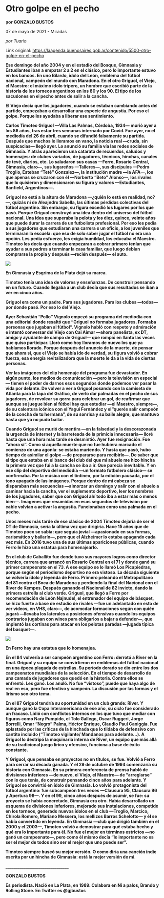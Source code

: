 # Otro golpe en el pecho

**por GONZALO BUSTOS**

07 de mayo de 2021 - Miradas

_por Tuario_

Link original: https://laagenda.buenosaires.gob.ar/contenido/5500-otro-golpe-en-el-pecho



**Ese domingo del año 2004 y en el estadio del Bosque, Gimnasia y Estudiantes iban a empatar 2 a 2 en el clásico, pero lo importante estuvo en los bancos. En uno Bilardo, ídolo del León, emblema del fútbol nacional, campeón del mundo con Maradona. En el otro Griguol, el Viejo, el Maestro: el máximo ídolo tripero, un hombre que escribió parte de la historia de los torneos argentinos en los 80 y los 90. El tipo de los sacudones en el pecho antes de salir a la cancha.**




**El Viejo decía que los jugadores, cuando se estaban cambiando antes del partido, empezaban a desarrollar una especie de angustia. Por eso el golpe. Porque los ayudaba a liberar ese sentimiento.**




**Carlos Timoteo Griguol —Villa Las Palmas, Córdoba, 1934— murió ayer a los 86 años, tras estar tres semanas internado por Covid. Fue ayer, no el mediodía del 26 de abril, cuando se difundió falsamente su partida. Después que muchos lo lloramos en vano, la noticia real —cruda, sin suspicacias— llegó ayer. Lo anunció su familia vía las redes sociales de Gimnasia. Y atrás aparecieron una catarata de recuerdos, saludos y homenajes: de clubes variados, de jugadores, técnicos, hinchas, canales de tevé, diarios, etc. Lo saludaron sus casas —Ferro, Rosario Central, Gimnasia, claro—, sus lugareños —Talleres—, sus discípulos —Pedro Troglio, Esteban “Teté” Gonzalez—, la institución madre —la AFA—, los que apenas se cruzaron con él —Norberto “Beto” Alonso—, los rivales que lo quisieron y dimensionaron su figura y valores —Estudiantes, Banfield, Argentinos—.**




**Griguol no está a la altura de Maradona —¿quién lo está en realidad, no?—, quizás ni de Aleajndro Sabella, las últimas pérdidas colectivas del fútbol argentino. Sin embargo, su figura excedió los lugares por los que pasó. Porque Griguol construyó una idea dentro del universo del fútbol nacional. Una idea que superaba la pelota y los diez, quince, veinte años que puede durar la carrera de un futbolista profesional. Por eso les pedía a sus jugadores que estudiaran una carrera o un oficio, a los juveniles que terminaran la escuela: que eso de solo saber jugar el fútbol no era una opción. Les pedía esfuerzo, les exigía humildad, los educaba el Maestro. Timoteo les decía que cuando empezaran a cobrar primero tenían que ayudar a sus padres a terminar la casa familiar, que luego debían comprarse la propia y después —recién después— el auto.**




![](https://cdn.flowlikemusic.com/files/images/49806/ff817c32-2318-4d78-b95a-e561908d6260.jpeg)




**En Gimnasia y Esgrima de la Plata dejó su marca.**




**Timoteo tenía una idea de valores y enseñanzas. De construir pensando en un futuro. Cuando llegaba a un club decía que sus resultados se iban a ver en cinco años.**




**Griguol era como un padre. Para sus jugadores. Para los clubes —todos— por donde pasó. Por eso lo del Viejo.**




**Ayer Sebastián “Pollo” Vignolo empezó su programa del mediodía con una editorial donde resaltó que “Griguol no formaba jugadores. Formaba personas que jugaban al fútbol”. Vignolo habló con respeto y admiración e intentó conversar del Viejo con Cai Aimar —ahora panelista, ex DT, amigo y ayudante de campo de Griguol— que rompió en llanto las veces que quiso participar. Lloró como hoy lloramos de nuevo los que ya habíamos llorado. Porque después del anuncio de la muerte, de pensar que ahora sí, que el Viejo se había ido de verdad, su figura volvió a cobrar fuerza, esa energía revitalizadora que la muerte le da a la vida de ciertas personas.**




**Ver las imágenes del clip homenaje del programa fue devastador. En algún punto, los medios de comunicación —pero la televisión en especial— tienen el poder de darnos esos segundos donde podemos ver pasar la vida por delante. De volver a ver a Griguol posando con la camiseta de Atlanta para la tapa del Gráfico, de verlo dar palmadas en el pecho de sus jugadores, de revolear su gorra para celebrar un gol, de reafirmar que aunque se juegue bien al fútbol hay que estudiar —el Maestro, siempre—, de su calentura icónica con el Yagui Fernández y el“querés salir campeón de la concha de tu hermana”, de su sonrisa y su baile alegre, que mantuvo hasta que ya no pudo bailar.**




**Cuando Griguol se murió de mentira —en la falsedad y la descorazonada la urgencia de internet y la barreteada de la primicia innecesaria— lloré hasta que una hora más tarde se desmintió. Ayer fue resignación. Fue “ahora sí”. Como si aquella muerte que no fue hubiera marcado el comienzo de una agonía: se estaba muriendo. Y hasta que pasó, hubo tiempo de asimilar el golpe —de prepararse para recibirlo—. De saber que el tipo que estaba en el banco del club del que mi abuelo me hizo hincha la primera vez que fui a la cancha se iba a ir. Que parecía inevitable. Y en ese clip del deportivo del mediodía —un formato futbolero clásico— se confirmaba. Por la música con el tintineo, por la edición pausada, por el tono apagado de las imágenes. Porque dentro de mi cabeza se disparaban más secuencias —almorzar un domingo y salir con el abuelo a caminar hacia la cancha, ver el suplemento deportivo, leer los nombres de los jugadores, saber que con Griguol ahí todo iba a estar más o menos bien—. Imagenes que resumidas en esos segundos de televisión por cable volvían a activar la angustia. Funcionaban como una palmada en el pecho.**




**Unos meses más tarde de ese clásico de 2004 Timoteo dejaría de ser el DT de Gimnasia, sería la última vez que dirigiría. Hace 15 años que de Timoteo poco se sabía: que seguía jovial —apasionado en sus formas, carismático y bailarín—, pero que el Alzheimer lo estaba apagando cada vez más. En 2016 tuvo una de sus últimas apariciones públicas, cuando Ferro le hizo una estatua para homenajearlo.**




**En el club de Caballito fue donde tuvo sus mayores logros como director técnico, carrera que arrancó en Rosario Central en el 71 y donde ganó su primer campeonato en el 73. A ese equipo se lo llamó Los Picapiedras, porque según el periodismo deportivo no era vistoso. La década siguiente se volvería ídolo y leyenda de Ferro. Primero peleando el Metropolitano del 81 contra el Boca de Maradona y perdiendo la final del Nacional con el River de Kempes. Después ganando el Nacional de 82 invicto, dando la primera estrella al club verde. Griguol, que llegó a Ferro por recomendación de León Najnudel, el entrenador del equipo de básquet, se hizo fuerte a base de estudio de rivales —fue un adelantado en esto de ver videos, en VHS, claro—, de acomodar formaciones según con quién jugará —llevaba los laterales a posiciones ofensivas cuando los equipos contrarios jugaban con wines para obligarlos a bajar a defender—, que implentó las cortinas para atacar en los pelotas paradas —jugada típica del basquet—.**




![](https://cdn.flowlikemusic.com/files/images/49807/4e5dda64-e841-4086-8b58-a80f82b80c4f.jpeg)




**En Ferro hay una estatua que lo homenajea.**




**En el 84 volvería a ser campeón argentino con Ferro: derrotó a River en la final. Griguol y su equipo se convirtieron en emblemas del fútbol nacional en una época plagada de estrellas. Su período dorado se dio entre los dos campeonatos mundiales de la selección. En el tiempo de desarrollo de una camada de jugadores que quedó en la historia. Contra ellos se enfrentó. Les ganó. Los anuló. No fue “vistoso”, puede que haya algo de real en eso, pero fue efectivo y campeón. La discusión por las formas y el lirismo son otro tema.**




**En el 87 Griguol tendría su oportunidad en un club grande: River. Y aunque ganó la Copa Interamericana de ese año, su ciclo fue considerado un fracaso. Lidió con conflictos internos en los que tuvo que mediar con figuras como Nary Pumpido, el Tolo Gallego, Oscar Ruggeri, Jorge Borrelli, Omar “Negro” Palma, Héctor Enrique, Claudio Paul Caniggia. Fue aplastado por las críticas de la hinchada que lo tildaba de defensivo con cantito incluido (“Timoteo vigilante/ Mandanos para adelante…). A Griguol lo destripó la maquinaria interna de River, un equipo que más allá de su tradicional juego lírico y ofensivo, funciona a base de éxito constante.**




**Y Griguol, que pensaba en proyectos no en títulos, se fue. Volvió a Ferro para cerrar su década ganada. Y el 29 de octubre de 1994 comenzaría su historia con Gimnasia. En su primera conferencia de prensa habló de divisiones inferiores —de nuevo, el Viejo, el Maestro— de “arreglarse” con lo que tenía, de construir pensando cinco años para adelante. Y Griguol se convirtió en ídolo de Gimnasia. Lo volvió protagonista del fútbol argentino: fue subcampeón tres veces —Clausura 95, Clausura 96 y Apertura 98—. Y en el 99, cinco años después de asumir, se fue: su proyecto se había concretado, Gimnasia era otro. Había desarrollado un esquema de divisiones inferiores, mejorado sus instalaciones, competido en los torneos, generado nuevos ídolos en el club —Troglio, Marcico, Chirola Romero, Mariano Messera, los mellizos Barros Schelotto— y él se había convertido en leyenda. En Gimnasia —club que dirigió también en el 2000 y el 2003—, Timoteo volvió a demostrar para qué estaba hecho y qué era lo importante para él. No fue el mejor en términos estrictos —no ganó un campeonato—, pero como él mismo decía “lo importante no es ser el mejor de todos sino ser el mejor que uno puede ser”.**




**Timoteo siempre buscó su mejor versión. O como diría una canción indie escrita por un hincha de Gimnasia: está la mejor versión de mi.**




**\_\_\_\_\_\_\_\_\_\_\_\_\_\_\_\_\_\_\_\_\_\_\_\_\_\_\_\_\_\_\_**




**GONZALO BUSTOS**




**Es periodista. Nació en La Plata, en 1989. Colabora en Ni a palos, Brando y Rolling Stone. En Twitter es @gjbustos**



